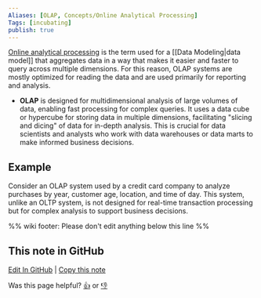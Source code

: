 ```yaml
---
Aliases: [OLAP, Concepts/Online Analytical Processing]
Tags: [incubating]
publish: true
---
```


[Online analytical processing](https://en.wikipedia.org/wiki/Online_analytical_processing) is the term used for a [[Data Modeling|data model]] that aggregates data in a way that makes it easier and faster to query across multiple dimensions. For this reason, OLAP systems are mostly optimized for reading the data and are used primarily for reporting and analysis.

* **OLAP** is designed for multidimensional analysis of large volumes of data, enabling fast processing for complex queries. It uses a data cube or hypercube for storing data in multiple dimensions, facilitating "slicing and dicing" of data for in-depth analysis. This is crucial for data scientists and analysts who work with data warehouses or data marts to make informed business decisions.

## Example 
Consider an OLAP system used by a credit card company to analyze purchases by year, customer age, location, and time of day. This system, unlike an OLTP system, is not designed for real-time transaction processing but for complex analysis to support business decisions.


%% wiki footer: Please don't edit anything below this line %%

## This note in GitHub

<span class="git-footer">[Edit In GitHub](https://github.dev/data-engineering-community/data-engineering-wiki/blob/main/Concepts/Data%20Processing/Online%20Analytical%20Processing.md "git-hub-edit-note") | [Copy this note](https://raw.githubusercontent.com/data-engineering-community/data-engineering-wiki/main/Concepts/Data%20Processing/Online%20Analytical%20Processing.md "git-hub-copy-note")</span>

<span class="git-footer">Was this page helpful?
[👍](https://tally.so/r/mOaxjk?rating=Yes&url=https://dataengineering.wiki/Concepts/Data%20Processing/Online%20Analytical%20Processing) or [👎](https://tally.so/r/mOaxjk?rating=No&url=https://dataengineering.wiki/Concepts/Data%20Processing/Online%20Analytical%20Processing)</span>
